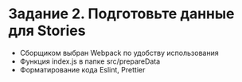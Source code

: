 # Задание 2. Подготовьте данные для Stories

-   Сборщиком выбран Webpack по удобству использования
-   Функция index.js в папке src/prepareData
-   Форматирование кода Eslint, Prettier
